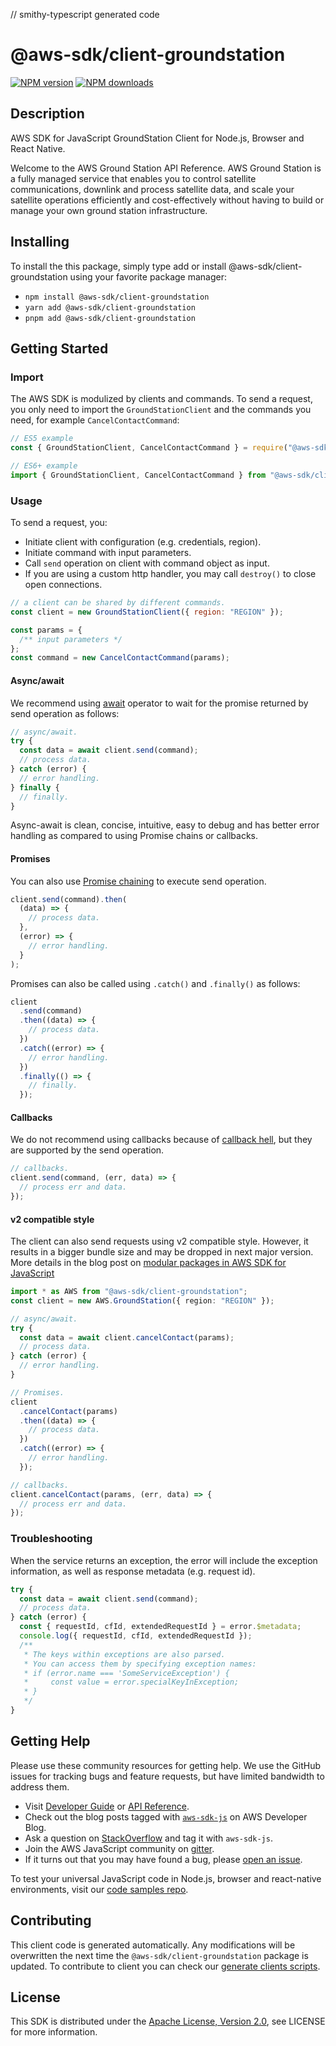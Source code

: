 // smithy-typescript generated code

# @aws-sdk/client-groundstation

[![NPM version](https://img.shields.io/npm/v/@aws-sdk/client-groundstation/latest.svg)](https://www.npmjs.com/package/@aws-sdk/client-groundstation)
[![NPM downloads](https://img.shields.io/npm/dm/@aws-sdk/client-groundstation.svg)](https://www.npmjs.com/package/@aws-sdk/client-groundstation)

## Description

AWS SDK for JavaScript GroundStation Client for Node.js, Browser and React Native.

<p>Welcome to the AWS Ground Station API Reference. AWS Ground Station is a fully managed service that
enables you to control satellite communications, downlink and process satellite data, and
scale your satellite operations efficiently and cost-effectively without having
to build or manage your own ground station infrastructure.</p>

## Installing

To install the this package, simply type add or install @aws-sdk/client-groundstation
using your favorite package manager:

- `npm install @aws-sdk/client-groundstation`
- `yarn add @aws-sdk/client-groundstation`
- `pnpm add @aws-sdk/client-groundstation`

## Getting Started

### Import

The AWS SDK is modulized by clients and commands.
To send a request, you only need to import the `GroundStationClient` and
the commands you need, for example `CancelContactCommand`:

```js
// ES5 example
const { GroundStationClient, CancelContactCommand } = require("@aws-sdk/client-groundstation");
```

```ts
// ES6+ example
import { GroundStationClient, CancelContactCommand } from "@aws-sdk/client-groundstation";
```

### Usage

To send a request, you:

- Initiate client with configuration (e.g. credentials, region).
- Initiate command with input parameters.
- Call `send` operation on client with command object as input.
- If you are using a custom http handler, you may call `destroy()` to close open connections.

```js
// a client can be shared by different commands.
const client = new GroundStationClient({ region: "REGION" });

const params = {
  /** input parameters */
};
const command = new CancelContactCommand(params);
```

#### Async/await

We recommend using [await](https://developer.mozilla.org/en-US/docs/Web/JavaScript/Reference/Operators/await)
operator to wait for the promise returned by send operation as follows:

```js
// async/await.
try {
  const data = await client.send(command);
  // process data.
} catch (error) {
  // error handling.
} finally {
  // finally.
}
```

Async-await is clean, concise, intuitive, easy to debug and has better error handling
as compared to using Promise chains or callbacks.

#### Promises

You can also use [Promise chaining](https://developer.mozilla.org/en-US/docs/Web/JavaScript/Guide/Using_promises#chaining)
to execute send operation.

```js
client.send(command).then(
  (data) => {
    // process data.
  },
  (error) => {
    // error handling.
  }
);
```

Promises can also be called using `.catch()` and `.finally()` as follows:

```js
client
  .send(command)
  .then((data) => {
    // process data.
  })
  .catch((error) => {
    // error handling.
  })
  .finally(() => {
    // finally.
  });
```

#### Callbacks

We do not recommend using callbacks because of [callback hell](http://callbackhell.com/),
but they are supported by the send operation.

```js
// callbacks.
client.send(command, (err, data) => {
  // process err and data.
});
```

#### v2 compatible style

The client can also send requests using v2 compatible style.
However, it results in a bigger bundle size and may be dropped in next major version. More details in the blog post
on [modular packages in AWS SDK for JavaScript](https://aws.amazon.com/blogs/developer/modular-packages-in-aws-sdk-for-javascript/)

```ts
import * as AWS from "@aws-sdk/client-groundstation";
const client = new AWS.GroundStation({ region: "REGION" });

// async/await.
try {
  const data = await client.cancelContact(params);
  // process data.
} catch (error) {
  // error handling.
}

// Promises.
client
  .cancelContact(params)
  .then((data) => {
    // process data.
  })
  .catch((error) => {
    // error handling.
  });

// callbacks.
client.cancelContact(params, (err, data) => {
  // process err and data.
});
```

### Troubleshooting

When the service returns an exception, the error will include the exception information,
as well as response metadata (e.g. request id).

```js
try {
  const data = await client.send(command);
  // process data.
} catch (error) {
  const { requestId, cfId, extendedRequestId } = error.$metadata;
  console.log({ requestId, cfId, extendedRequestId });
  /**
   * The keys within exceptions are also parsed.
   * You can access them by specifying exception names:
   * if (error.name === 'SomeServiceException') {
   *     const value = error.specialKeyInException;
   * }
   */
}
```

## Getting Help

Please use these community resources for getting help.
We use the GitHub issues for tracking bugs and feature requests, but have limited bandwidth to address them.

- Visit [Developer Guide](https://docs.aws.amazon.com/sdk-for-javascript/v3/developer-guide/welcome.html)
  or [API Reference](https://docs.aws.amazon.com/AWSJavaScriptSDK/v3/latest/index.html).
- Check out the blog posts tagged with [`aws-sdk-js`](https://aws.amazon.com/blogs/developer/tag/aws-sdk-js/)
  on AWS Developer Blog.
- Ask a question on [StackOverflow](https://stackoverflow.com/questions/tagged/aws-sdk-js) and tag it with `aws-sdk-js`.
- Join the AWS JavaScript community on [gitter](https://gitter.im/aws/aws-sdk-js-v3).
- If it turns out that you may have found a bug, please [open an issue](https://github.com/aws/aws-sdk-js-v3/issues/new/choose).

To test your universal JavaScript code in Node.js, browser and react-native environments,
visit our [code samples repo](https://github.com/aws-samples/aws-sdk-js-tests).

## Contributing

This client code is generated automatically. Any modifications will be overwritten the next time the `@aws-sdk/client-groundstation` package is updated.
To contribute to client you can check our [generate clients scripts](https://github.com/aws/aws-sdk-js-v3/tree/main/scripts/generate-clients).

## License

This SDK is distributed under the
[Apache License, Version 2.0](http://www.apache.org/licenses/LICENSE-2.0),
see LICENSE for more information.
